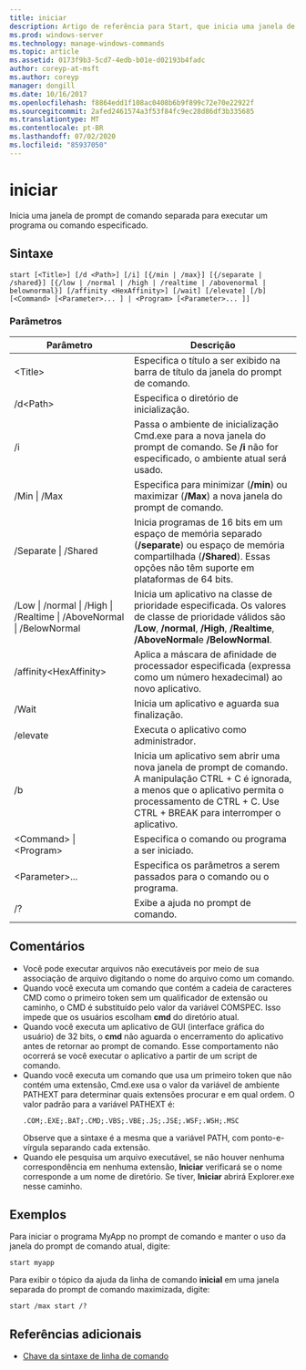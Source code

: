 ```yaml
---
title: iniciar
description: Artigo de referência para Start, que inicia uma janela de prompt de comando separada para executar um programa ou comando especificado.
ms.prod: windows-server
ms.technology: manage-windows-commands
ms.topic: article
ms.assetid: 0173f9b3-5cd7-4edb-b01e-d02193b4fadc
author: coreyp-at-msft
ms.author: coreyp
manager: dongill
ms.date: 10/16/2017
ms.openlocfilehash: f8864edd1f108ac0408b6b9f899c72e70e22922f
ms.sourcegitcommit: 2afed2461574a3f53f84fc9ec28d86df3b335685
ms.translationtype: MT
ms.contentlocale: pt-BR
ms.lasthandoff: 07/02/2020
ms.locfileid: "85937050"
---
```

# <a name="start"></a>iniciar

Inicia uma janela de prompt de comando separada para executar um programa ou comando especificado.



## <a name="syntax"></a>Sintaxe

```
start [<Title>] [/d <Path>] [/i] [{/min | /max}] [{/separate | /shared}] [{/low | /normal | /high | /realtime | /abovenormal | belownormal}] [/affinity <HexAffinity>] [/wait] [/elevate] [/b] [<Command> [<Parameter>... ] | <Program> [<Parameter>... ]]
```

### <a name="parameters"></a>Parâmetros

|Parâmetro|Descrição|
|---------|-----------|
|\<Title>|Especifica o título a ser exibido na barra de título da janela do prompt de comando.|
|/d\<Path>|Especifica o diretório de inicialização.|
|/i|Passa o ambiente de inicialização Cmd.exe para a nova janela do prompt de comando. Se **/i** não for especificado, o ambiente atual será usado.|
|/Min \| /Max|Especifica para minimizar (**/min**) ou maximizar (**/Max**) a nova janela do prompt de comando.|
|/Separate \| /Shared|Inicia programas de 16 bits em um espaço de memória separado (**/separate**) ou espaço de memória compartilhada (**/Shared**). Essas opções não têm suporte em plataformas de 64 bits.|
|/Low \| /normal \| /High \| /Realtime \| /AboveNormal \| /BelowNormal|Inicia um aplicativo na classe de prioridade especificada. Os valores de classe de prioridade válidos são **/Low**, **/normal**, **/High**, **/Realtime**, **/AboveNormal**e **/BelowNormal**.|
|/affinity\<HexAffinity>|Aplica a máscara de afinidade de processador especificada (expressa como um número hexadecimal) ao novo aplicativo.|
|/Wait|Inicia um aplicativo e aguarda sua finalização.|
|/elevate|Executa o aplicativo como administrador.|
|/b|Inicia um aplicativo sem abrir uma nova janela de prompt de comando. A manipulação CTRL + C é ignorada, a menos que o aplicativo permita o processamento de CTRL + C. Use CTRL + BREAK para interromper o aplicativo.|
|\<Command> \| \<Program>|Especifica o comando ou programa a ser iniciado.|
|\<Parameter>...|Especifica os parâmetros a serem passados para o comando ou o programa.|
|/?|Exibe a ajuda no prompt de comando.|

## <a name="remarks"></a>Comentários

- Você pode executar arquivos não executáveis por meio de sua associação de arquivo digitando o nome do arquivo como um comando.
- Quando você executa um comando que contém a cadeia de caracteres CMD como o primeiro token sem um qualificador de extensão ou caminho, o CMD é substituído pelo valor da variável COMSPEC. Isso impede que os usuários escolham **cmd** do diretório atual.
- Quando você executa um aplicativo de GUI (interface gráfica do usuário) de 32 bits, o **cmd** não aguarda o encerramento do aplicativo antes de retornar ao prompt de comando. Esse comportamento não ocorrerá se você executar o aplicativo a partir de um script de comando.
- Quando você executa um comando que usa um primeiro token que não contém uma extensão, Cmd.exe usa o valor da variável de ambiente PATHEXT para determinar quais extensões procurar e em qual ordem. O valor padrão para a variável PATHEXT é:
  ```
  .COM;.EXE;.BAT;.CMD;.VBS;.VBE;.JS;.JSE;.WSF;.WSH;.MSC
  ```
  Observe que a sintaxe é a mesma que a variável PATH, com ponto-e-vírgula separando cada extensão.
- Quando ele pesquisa um arquivo executável, se não houver nenhuma correspondência em nenhuma extensão, **Iniciar** verificará se o nome corresponde a um nome de diretório. Se tiver, **Iniciar** abrirá Explorer.exe nesse caminho.

## <a name="examples"></a>Exemplos

Para iniciar o programa MyApp no prompt de comando e manter o uso da janela do prompt de comando atual, digite:
```
start myapp
```
Para exibir o tópico da ajuda da linha de comando **inicial** em uma janela separada do prompt de comando maximizada, digite:
```
start /max start /?
```

## <a name="additional-references"></a>Referências adicionais

- [Chave da sintaxe de linha de comando](command-line-syntax-key.md)
